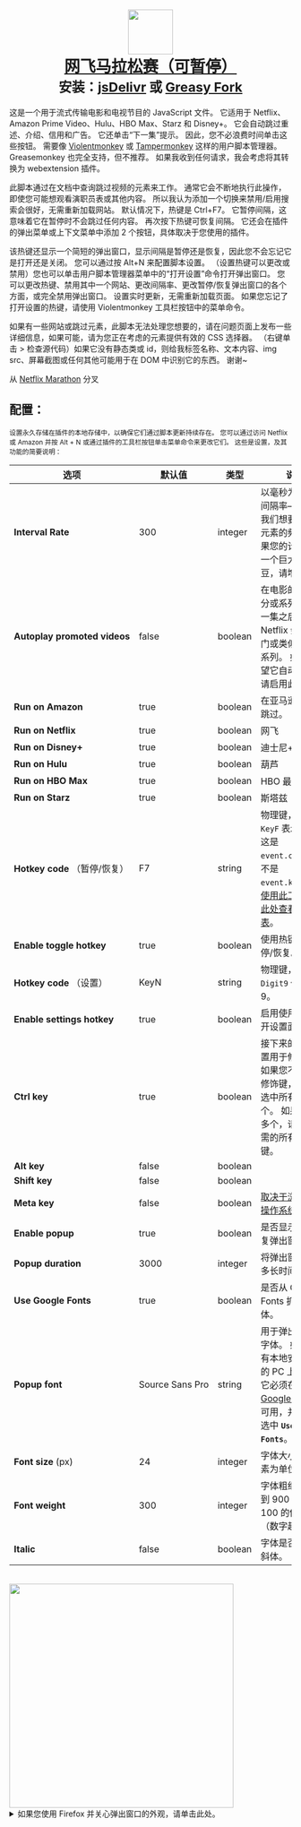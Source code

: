 <h1 align="center">
    <center>
        <a href="https://github.com/aminomancer/Netflix-Marathon-Pausable"><img src="https://cdn.jsdelivr.net/gh/aminomancer/Netflix-Marathon-Pausable@latest/icon-greasyfork.svg" width="80em" /><br>
        <b>网飞马拉松赛（可暂停）</b></a><br>
        <sup><b>安装：<a href="https://cdn.jsdelivr.net/gh/aminomancer/Netflix-Marathon-Pausable@latest/marathon.user.js">jsDelivr</a>&nbsp;或&nbsp;<a href="https://greasyfork.org/scripts/420475-netflix-marathon-pausable/code/Netflix Marathon (Pausable).user.js">Greasy Fork</a></b></sup>
    </center>
</h1>

这是一个用于流式传输电影和电视节目的 JavaScript 文件。 它适用于 Netflix、Amazon Prime Video、Hulu、HBO Max、Starz 和 Disney+。 它会自动跳过重述、介绍、信用和广告。 它还单击“下一集”提示。 因此，您不必浪费时间单击这些按钮。 需要像 [Violentmonkey](https://violentmonkey.github.io/) 或 [Tampermonkey](https://www.tampermonkey.net/) 这样的用户脚本管理器。 Greasemonkey 也完全支持，但不推荐。 如果我收到任何请求，我会考虑将其转换为 webextension 插件。

此脚本通过在文档中查询跳过视频的元素来工作。 通常它会不断地执行此操作，即使您可能想观看演职员表或其他内容。 所以我认为添加一个切换来禁用/启用搜索会很好，无需重新加载网站。 默认情况下，热键是 Ctrl+F7。 它暂停间隔，这意味着它在暂停时不会跳过任何内容。 再次按下热键可恢复间隔。 它还会在插件的弹出菜单或上下文菜单中添加 2 个按钮，具体取决于您使用的插件。

该热键还显示一个简短的弹出窗口，显示间隔是暂停还是恢复，因此您不会忘记它是打开还是关闭。 您可以通过按 Alt+N 来配置脚本设置。 （设置热键可以更改或禁用）您也可以单击用户脚本管理器菜单中的“打开设置”命令打开弹出窗口。 您可以更改热键、禁用其中一个网站、更改间隔率、更改暂停/恢复弹出窗口的各个方面，或完全禁用弹出窗口。 设置实时更新，无需重新加载页面。 如果您忘记了打开设置的热键，请使用 Violentmonkey 工具栏按钮中的菜单命令。

如果有一些网站或跳过元素，此脚本无法处理您想要的，请在问题页面上发布一些详细信息，如果可能，请为您正在考虑的元素提供有效的 CSS 选择器。 （右键单击 > 检查源代码）如果它没有静态类或 id，则给我标签名称、文本内容、img src、屏幕截图或任何其他可能用于在 DOM 中识别它的东西。 谢谢~

从 [Netflix Marathon](https://greasyfork.org/en/scripts/30029-netflix-marathon) 分叉

<h2>配置：</h2>

<small>设置永久存储在插件的本地存储中，以确保它们通过脚本更新持续存在。 您可以通过访问 Netflix 或 Amazon 并按 Alt + N 或通过插件的工具栏按钮单击菜单命令来更改它们。 这些是设置，及其功能的简要说明：</small>

| 选项 | 默认值 | 类型 | 说明 |
|-|-|-|-|
| **Interval&#160;Rate** | 300 | integer | 以毫秒为单位的间隔率——检查我们想要点击的元素的频率。 如果您的计算机是一个巨大的土豆，请增加。 |
| **Autoplay&#160;promoted&#160;videos** | false | boolean | 在电影的最终学分或系列的最后一集之后，Netflix 会推荐热门或类似的电影/系列。 如果您希望它自动启动，请启用此选项。 |
| **Run&#160;on&#160;Amazon** | true | boolean | 在亚马逊上启用跳过。 |
| **Run&#160;on&#160;Netflix** | true | boolean | 网飞 |
| **Run&#160;on&#160;Disney+** | true | boolean | 迪士尼+ |
| **Run&#160;on&#160;Hulu** | true | boolean | 葫芦 |
| **Run&#160;on&#160;HBO Max** | true | boolean | HBO 最大 |
| **Run&#160;on&#160;Starz** | true | boolean | 斯塔兹 |
| **Hotkey&#160;code**&#160;（暂停/恢复） | F7 | string | 物理键，例如 `KeyF` 表示 F 键。 这是`event.code`，而不是`event.keyCode`。 [使用此工具](https://keycode.info) 或 [在此处查看完整列表](https://developer.mozilla.org/en-US/docs/Web/API/KeyboardEvent/code/code_values)。 |
| **Enable toggle hotkey** | true | boolean | 使用热键启用暂停/恢复。 |
| **Hotkey&#160;code**&#160;（设置） | KeyN | string | 物理键，例如 `Digit9` 代表数字 9。 |
| **Enable settings hotkey** | true | boolean | 启用使用热键打开设置面板。 |
| **Ctrl&#160;key** | true | boolean | 接下来的四个设置用于修饰键。 如果您不想使用修饰键，请取消选中所有这四个。 如果要使用多个，请检查所需的所有修饰键。 |
| **Alt&#160;key** | false | boolean |  |
| **Shift&#160;key** | false | boolean |  |
| **Meta&#160;key** | false | boolean | [取决于浏览器和操作系统。](https://developer.mozilla.org/en-US/docs/Web/API/KeyboardEvent/metaKey) |
| **Enable&#160;popup** | true | boolean | 是否显示暂停/恢复弹出窗口。 |
| **Popup&#160;duration** | 3000 | integer | 将弹出窗口打开多长时间。 |
| **Use&#160;Google&#160;Fonts** | true | boolean | 是否从 Google Fonts 抓取字体。 |
| **Popup&#160;font** | Source&#160;Sans&#160;Pro | string | 用于弹出窗口的字体。 如果它没有本地安装在您的 PC 上，那么它必须在 [Google Fonts](https://fonts.google.com/) 上可用，并且必须选中 **`Use Google Fonts`**。 |
| **Font&#160;size**&#160;(px) | 24 | integer | 字体大小（以像素为单位）。 |
| **Font&#160;weight** | 300 | integer | 字体粗细，100 到 900 之间的 100 的倍数。（数字越大越粗） |
| **Italic** | false | boolean | 字体是否应该是斜体。 |


<br>
<img src="https://cdn.jsdelivr.net/gh/aminomancer/Netflix-Marathon-Pausable@latest/settings-blur.webp" width=400 />
<details><summary>如果您使用 Firefox 并关心弹出窗口的外观，请单击此处。</summary>
<br>
这些弹出窗口使用 <code>backdrop-filter</code> 在其背后应用模糊效果，类似于 Windows 10 的丙烯酸玻璃效果。 这纯粹是美学，所以你可以简单地忽略它，但如果你使用 Firefox 并想要完整的视觉效果，还有一个额外的步骤：
<br><br>

1.  在你的 url 栏中输入 <code>about:config</code> 然后回车。 搜索 <code>layout.css.backdrop-filter.enabled</code> 并将其切换为 true。<br>

2.  接下来，我们应该确保启用了 WebRender：（它应该默认启用）<br>

3.  从您的网址栏导航到 <code>about:support</code>。<br>

4.  找到图像部分，并在合成行中，确保它显示 WebRender。<br>

5.  如果没有显示 WebRender，请返回 <code>about:config</code>，然后搜索 <code>gfx.webrender.all</code> 并将其切换为 true。<br>

6.  然后搜索 <code>dom.webgpu.enabled</code> 并确保它设置为 false。<br>
<br>

当您重新启动 Firefox 时，支持页面现在应该为“合成”部分显示 WebRender。 如果您按照这些步骤操作，但仍然没有显示 WebRender，那么它可能与您的图形驱动程序、操作系统、硬件或 Firefox 版本不兼容。 在台式机上应该是极不可能的。 但是哦，好吧，这毕竟只是一个视觉效果。

</details>
<br>